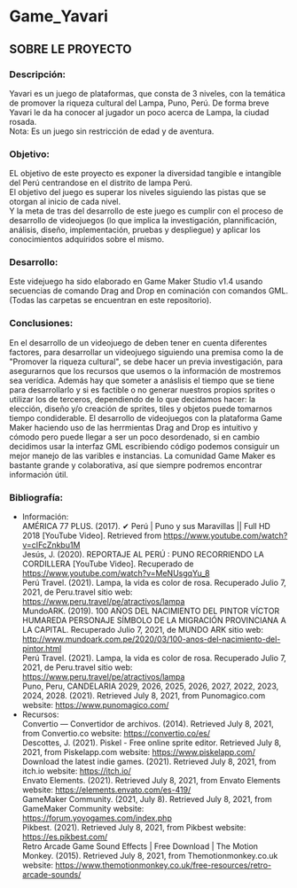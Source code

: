 # Game_Yavari
## SOBRE LE PROYECTO 
### Descripción: <br />
Yavari es un juego de plataformas, que consta de 3 niveles, con la temática de promover la riqueza cultural del Lampa, Puno, Perú. De forma breve Yavari le da ha conocer al jugador un poco acerca de Lampa, la ciudad rosada. <br />
Nota: Es un juego sin restricción de edad y de aventura.<br />
### Objetivo: <br />
EL objetivo de este proyecto es exponer la diversidad tangible e intangible del Perú centrandose en el distrito de lampa Perú. <br />
El objetivo del juego es superar los niveles siguiendo las pistas que se otorgan al inicio de cada nivel. <br />
Y la meta de tras del desarrollo de este juego es cumplir con el proceso de desarrollo de videojuegos (lo que implica la investigación, plannificación, análisis, diseño, implementación, pruebas y despliegue) y aplicar los conocimientos adquiridos sobre el mismo.  <br />
### Desarrollo: <br />
Este videjuego ha sido elaborado en Game Maker Studio v1.4 usando secuencias de comando Drag and Drop en cominación con comandos GML. (Todas las carpetas se encuentran en este repositorio).<br />
### Conclusiones:<br />
En el desarrollo de un videojuego de deben tener en cuenta diferentes factores, para desarrollar un videojuego siguiendo una premisa como la de "Promover la riqueza cultural", se debe hacer un previa investigación, para asegurarnos que los recursos que usemos o la información de mostremos sea verídica. Además hay que someter a anáslisis el tiempo que se tiene para desarrollarlo y si es factible o no generar nuestros propios sprites o utilizar los de terceros, dependiendo de lo que decidamos hacer: la elección, diseño y/o creación de sprites, tiles y objetos puede tomarnos tiempo condiderable. El desarrollo de videojuegos con la plataforma Game Maker haciendo uso de las herrmientas Drag and Drop es intuitivo y cómodo pero puede llegar a ser un poco desordenado, si en cambio decidimos usar la interfaz GML escribiendo código podemos consiguir un mejor manejo de las varibles e instancias. La comunidad Game Maker es bastante grande y colaborativa, así que siempre podremos encontrar información útil. <br />
### Bibliografía: 
  - Información:<br />
   AMÉRICA 77 PLUS. (2017). ✔ Perú | Puno y sus Maravillas || Full HD 2018 [YouTube Video]. Retrieved from https://www.youtube.com/watch?v=cIFcZnkbu1M <br />
   Jesús, J. (2020). REPORTAJE AL PERÚ : PUNO RECORRIENDO LA CORDILLERA [YouTube Video]. Recuperado de https://www.youtube.com/watch?v=MeNUsgqYu_8 <br />
   Perú Travel. (2021). Lampa, la vida es color de rosa. Recuperado Julio 7, 2021, de Peru.travel sitio web: https://www.peru.travel/pe/atractivos/lampa <br />
   MundoARK. (2019). 100 AÑOS DEL NACIMIENTO DEL PINTOR VÍCTOR HUMAREDA PERSONAJE SÍMBOLO DE LA MIGRACIÓN PROVINCIANA A LA CAPITAL. Recuperado Julio 7, 2021, de MUNDO ARK sitio web: http://www.mundoark.com.pe/2020/03/100-anos-del-nacimiento-del-pintor.html <br />
   Perú Travel. (2021). Lampa, la vida es color de rosa. Recuperado Julio 7, 2021, de Peru.travel sitio web: https://www.peru.travel/pe/atractivos/lampa<br />
   Puno, Peru, CANDELARIA 2029, 2026, 2025, 2026, 2027, 2022, 2023, 2024, 2028. (2021). Retrieved July 8, 2021, from Punomagico.com website: https://www.punomagico.com/<br />
  - Recursos: <br />
   Convertio — Convertidor de archivos. (2014). Retrieved July 8, 2021, from Convertio.co website: https://convertio.co/es/<br />
   Descottes, J. (2021). Piskel - Free online sprite editor. Retrieved July 8, 2021, from Piskelapp.com website: https://www.piskelapp.com/<br />
   Download the latest indie games. (2021). Retrieved July 8, 2021, from itch.io website: https://itch.io/<br />
   Envato Elements. (2021). Retrieved July 8, 2021, from Envato Elements website: https://elements.envato.com/es-419/<br />
   GameMaker Community. (2021, July 8). Retrieved July 8, 2021, from GameMaker Community website: https://forum.yoyogames.com/index.php<br />
   Pikbest. (2021). Retrieved July 8, 2021, from Pikbest website: https://es.pikbest.com/<br />
   Retro Arcade Game Sound Effects | Free Download | The Motion Monkey. (2015). Retrieved July 8, 2021, from Themotionmonkey.co.uk website: https://www.themotionmonkey.co.uk/free-resources/retro-arcade-sounds/<br />

